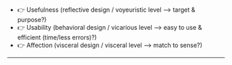 - 👉 Usefulness (reflective design / voyeuristic level --> target & purpose?)
- 👉 Usability  (behavioral design / vicarious level --> easy to use & efficient (time/less errors)?)
- 👉 Affection (visceral design / visceral level --> match to sense?)

---
